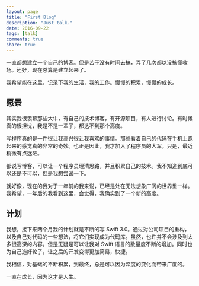 ```yaml
---
layout: page
title: "First Blog"
description: "Just talk."
date: 2016-09-22
tags: [talk]
comments: true
share: true
---
```


一直都想建立一个自己的博客。但是苦于没有时间去搞，弄了几次都以没搞懂收场。还好，现在总算是建立起来了。

我希望能在这里，记录下我的生活，我的工作。慢慢的积累，慢慢的成长。

## 愿景

其实我很羡慕那些大牛，有自己的技术博客，有开源项目，有人进行讨论。有时候真的很担忧，我是不是一辈子，都达不到那个高度。

写程序真的是一件很让我高兴很让我喜欢的事情。那些看着自己的代码在手机上跑起来的感觉真的非常的奇妙。也正是因此，我才加入了程序员的大军。只是，最近稍微有点迷茫。

都说写博客，可以让一个程序员理清思路，并且积累自己的技术。我不知道到底可以还是不可以，但是我想尝试一下。

就好像，现在的我对于一年前的我来说，已经是处在无法想象广阔的世界里一样。我希望，一年后的我看到这里，会觉得，我确实到了一个新的高度。

## 计划

我想，接下来两个月我的计划就是不断的写 Swift 3.0。通过对公司项目的重构，以及自己对代码的一些想法，将它们实现成为代码库。虽然，也许并不会涉及到太多很高深的内容。但是无疑是可以让我对 Swift 语言的数量度不断的增加。同时也为自己造好轮子，让之后的开发变得更加简易，快捷。

我相信，对基础的不断积累，到最终，总是可以因为深度的变化而带来广度的。

一直在成长，因为这才是人生。
